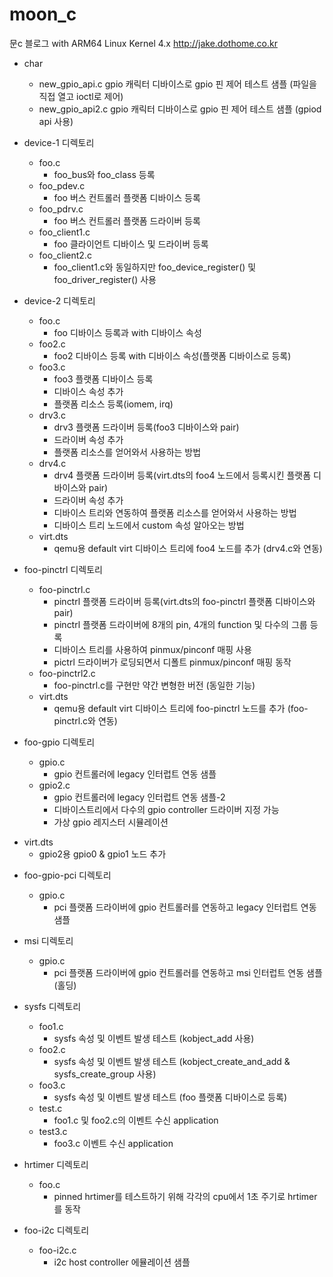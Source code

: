 # moon_c
문c 블로그 with ARM64 Linux Kernel 4.x
http://jake.dothome.co.kr

* char
  - new_gpio_api.c  gpio 캐릭터 디바이스로 gpio 핀 제어 테스트 샘플  (파일을 직접 열고 ioctl로 제어)
  - new_gpio_api2.c  gpio 캐릭터 디바이스로 gpio 핀 제어 테스트 샘플 (gpiod api 사용)
  
  
* device-1 디렉토리
  - foo.c         
    - foo_bus와 foo_class 등록
  - foo_pdev.c    
    - foo 버스 컨트롤러 플랫폼 디바이스 등록
  - foo_pdrv.c    
    - foo 버스 컨트롤러 플랫폼 드라이버 등록
  - foo_client1.c 
    - foo 클라이언트 디바이스 및 드라이버 등록
  - foo_client2.c 
    - foo_client1.c와 동일하지만 foo_device_register() 및 foo_driver_register() 사용


* device-2 디렉토리
  - foo.c         
    - foo 디바이스 등록과 with 디바이스 속성
  - foo2.c
    - foo2 디바이스 등록 with 디바이스 속성(플랫폼 디바이스로 등록)
  - foo3.c
    - foo3 플랫폼 디바이스 등록
    - 디바이스 속성 추가
    - 플랫폼 리소스 등록(iomem, irq)
  - drv3.c 
    - drv3 플랫폼 드라이버 등록(foo3 디바이스와 pair)
    - 드라이버 속성 추가
    - 플랫폼 리소스를 얻어와서 사용하는 방법  
  - drv4.c 
    - drv4 플랫폼 드라이버 등록(virt.dts의 foo4 노드에서 등록시킨 플랫폼 디바이스와 pair)
    - 드라이버 속성 추가
    - 디바이스 트리와 연동하여 플랫폼 리소스를 얻어와서 사용하는 방법
    - 디바이스 트리 노드에서 custom 속성 알아오는 방법
  - virt.dts
    - qemu용 default virt 디바이스 트리에 foo4 노드를 추가 (drv4.c와 연동)

* foo-pinctrl 디렉토리
  - foo-pinctrl.c 
    - pinctrl 플랫폼 드라이버 등록(virt.dts의 foo-pinctrl 플랫폼 디바이스와 pair)
    - pinctrl 플랫폼 드라이버에 8개의 pin, 4개의 function 및 다수의 그룹 등록
    - 디바이스 트리를 사용하여 pinmux/pinconf 매핑 사용
    - pictrl 드라이버가 로딩되면서 디폴트 pinmux/pinconf 매핑 동작
  - foo-pinctrl2.c 
    - foo-pinctrl.c를 구현만 약간 변형한 버전 (동일한 기능)      
  - virt.dts
    - qemu용 default virt 디바이스 트리에 foo-pinctrl 노드를 추가 (foo-pinctrl.c와 연동)


* foo-gpio 디렉토리
  - gpio.c        
    - gpio 컨트롤러에 legacy 인터럽트 연동 샘플
  - gpio2.c        
    - gpio 컨트롤러에 legacy 인터럽트 연동 샘플-2 
    - 디바이스트리에서 다수의 gpio controller 드라이버 지정 가능
    - 가상 gpio 레지스터 시뮬레이션    
- virt.dts
    - gpio2용 gpio0 & gpio1 노드 추가
  
* foo-gpio-pci 디렉토리
  - gpio.c        
    - pci 플랫폼 드라이버에 gpio 컨트롤러를 연동하고 legacy 인터럽트 연동 샘플


* msi 디렉토리
  - gpio.c          
    - pci 플랫폼 드라이버에 gpio 컨트롤러를 연동하고 msi 인터럽트 연동 샘플 (홀딩)


* sysfs 디렉토리
  - foo1.c        
    - sysfs 속성 및 이벤트 발생 테스트 (kobject_add 사용)
  - foo2.c        
    - sysfs 속성 및 이벤트 발생 테스트 (kobject_create_and_add & sysfs_create_group 사용)
  - foo3.c        
    - sysfs 속성 및 이벤트 발생 테스트 (foo 플랫폼 디바이스로 등록)
  - test.c        
    - foo1.c 및 foo2.c의 이벤트 수신 application
  - test3.c       
    - foo3.c 이벤트 수신 application

* hrtimer 디렉토리
  - foo.c
    - pinned hrtimer를 테스트하기 위해 각각의 cpu에서 1초 주기로 hrtimer를 동작
  
* foo-i2c 디렉토리
  - foo-i2c.c
    - i2c host controller 에뮬레이션 샘플
